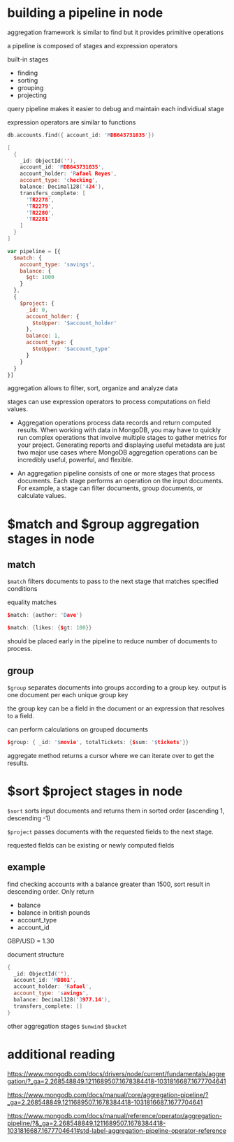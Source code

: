 # building a pipeline in node

aggregation framework is similar to find but it provides primitive operations

a pipeline is composed of stages and expression operators

built-in stages
- finding
- sorting
- grouping
- projecting

query pipeline makes it easier to debug and maintain each individiual stage

expression operators are similar to functions

```c++
db.accounts.find({ account_id: 'MDB643731035'})

[
  {
    _id: ObjectId(''),
    account_id: 'MDB643731035',
    account_holder: 'Rafael Reyes',
    account_type: 'checking',
    balance: Decimal128('424'),
    transfers_complete: [
      'TR2278',
      'TR2279',
      'TR2280',
      'TR2281'
    ]
  }
]
```

```js
var pipeline = [{
  $match: {
    account_type: 'savings',
    balance: {
      $gt: 1000
    }
  },
  {
    $project: {
      _id: 0,
      account_holder: {
        $toUpper: '$account_holder'
      },
      balance: 1,
      account_type: {
        $toUpper: '$account_type'
      }
    }
  }
}]
```

aggregation allows to filter, sort, organize and analyze data

stages can use expression operators to process computations on field values.

- Aggregation operations process data records and return computed results. When working with data in MongoDB, you may have to quickly run complex operations that involve multiple stages to gather metrics for your project. Generating reports and displaying useful metadata are just two major use cases where MongoDB aggregation operations can be incredibly useful, powerful, and flexible.

- An aggregation pipeline consists of one or more stages that process documents. Each stage performs an operation on the input documents. For example, a stage can filter documents, group documents, or calculate values.

# $match and $group aggregation stages in node

## match

`$match` filters documents to pass to the next stage that matches specified conditions

equality matches

```c++
$match: {author: 'Dave'}

$match: {likes: {$gt: 100}}
```

should be placed early in the pipeline to reduce number of documents to process.

## group

`$group` separates documents into groups according to a group key. output is one document per each unique group key

the group key can be a field in the document or an expression that resolves to a field.

can perform calculations on grouped documents

```c++
$group: { _id: '$movie', totalTickets: {$sum: '$tickets'}}
```

aggregate method returns a cursor where we can iterate over to get the results.

# $sort $project stages in node

`$sort` sorts input documents and returns them in sorted order (ascending 1, descending -1)

`$project` passes documents with the requested fields to the next stage.

requested fields can be existing or newly computed fields

## example

find checking accounts with a balance greater than 1500, sort result in descending order. Only return
- balance
- balance in british pounds
- account_type
- account_id

GBP/USD = 1.30

document structure

```c++
{
  _id: ObjectId(''),
  account_id: 'MDB01',
  account_holder: 'Rafael',
  account_type: 'savings',
  balance: Decimal128('3977.14'),
  transfers_complete: []
}
```

other aggregation stages `$unwind` `$bucket`

# additional reading

https://www.mongodb.com/docs/drivers/node/current/fundamentals/aggregation/?_ga=2.268548849.1211689507.1678384418-1031816687.1677704641

https://www.mongodb.com/docs/manual/core/aggregation-pipeline/?_ga=2.268548849.1211689507.1678384418-1031816687.1677704641

https://www.mongodb.com/docs/manual/reference/operator/aggregation-pipeline/?&_ga=2.268548849.1211689507.1678384418-1031816687.1677704641#std-label-aggregation-pipeline-operator-reference

